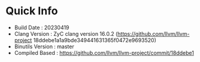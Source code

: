 # Quick Info
* Build Date : 20230419
* Clang Version : ZyC clang version 16.0.2 (https://github.com/llvm/llvm-project 18ddebe1a1a9bde349441631365f0472e9693520)
* Binutils Version : master
* Compiled Based : https://github.com/llvm/llvm-project/commit/18ddebe1


